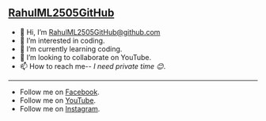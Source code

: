 ## [RahulML2505GitHub](https://github.com/RahulML2505GitHub)
- 👋 Hi, I’m [RahulML2505GitHub@github.com](https://github.com/RahulML2505GitHub)
- 👀 I’m interested in coding.
- 🌱 I’m currently learning coding.
- 💞️ I’m looking to collaborate on YouTube.
- 📫 How to reach me-- *I need private time 😊*.
------------------------------------------------------------------------------------------------------------------------------
- Follow me on [Facebook](https://www.facebook.com/RahulML25).
- Follow me on [YouTube](https://youtube.com/channel/UCG_NXFxjczUzpq1sVWNfMEw).
- Follow me on [Instagram](https://www.instagram.com/rahulml2505/).

<!---
RahulML2505GitHub/RahulML2505GitHub is a ✨ special ✨ repository because its `README.md` (this file) appears on your GitHub profile.
You can click the Preview link to take a look at your changes.
--->
